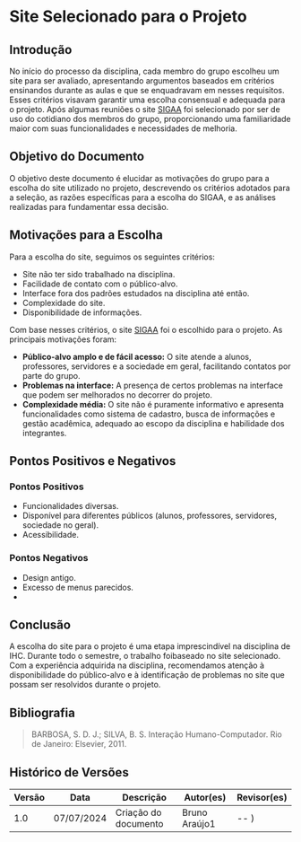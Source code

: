 # Site Selecionado para o Projeto

## Introdução
No início do processo da disciplina, cada membro do grupo escolheu um site para ser avaliado, apresentando argumentos baseados em critérios ensinandos durante as aulas
e que se enquadravam em nesses requisitos. Esses critérios visavam garantir uma escolha consensual e adequada para o projeto. Após algumas reuniões o site [SIGAA](https://sigaa.unb.br/) foi selecionado por ser de uso do cotidiano dos membros do grupo, proporcionando uma familiaridade maior com suas funcionalidades e necessidades de melhoria.

## Objetivo do Documento
O objetivo deste documento é elucidar as motivações do grupo para a escolha do site utilizado no projeto, descrevendo os critérios adotados para a seleção, as razões específicas para a escolha do SIGAA, e as análises realizadas para fundamentar essa decisão.

## Motivações para a Escolha

Para a escolha do site, seguimos os seguintes critérios:

* Site não ter sido trabalhado na disciplina.
* Facilidade de contato com o público-alvo.
* Interface fora dos padrões estudados na disciplina até então.
* Complexidade do site.
* Disponibilidade de informações.

Com base nesses critérios, o site [SIGAA](https://sigaa.unb.br/) foi o escolhido para o projeto. As principais motivações foram:

* **Público-alvo amplo e de fácil acesso:** O site atende a alunos, professores, servidores e a sociedade em geral, facilitando contatos por parte do grupo.
* **Problemas na interface:** A presença de certos problemas na interface que podem ser melhorados no decorrer do projeto.
* **Complexidade média:** O site não é puramente informativo e apresenta funcionalidades como sistema de cadastro, busca de informações e gestão acadêmica, adequado ao escopo da disciplina e habilidade dos integrantes.

## Pontos Positivos e Negativos

### Pontos Positivos
- Funcionalidades diversas.
- Disponível para diferentes públicos (alunos, professores, servidores, sociedade no geral).
- Acessibilidade.

### Pontos Negativos
- Design antigo.
- Excesso de menus parecidos.
- 

## Conclusão

A escolha do site para o projeto é uma etapa imprescindível na disciplina de IHC. Durante todo o semestre, o trabalho foibaseado no site selecionado. Com a experiência adquirida na disciplina, recomendamos atenção à disponibilidade do público-alvo e à identificação de problemas no site que possam ser resolvidos durante o projeto.

## Bibliografia

> BARBOSA, S. D. J.; SILVA, B. S. Interação Humano-Computador. Rio de Janeiro: Elsevier, 2011.

## Histórico de Versões

Versão  |   Data   | Descrição | Autor(es) | Revisor(es)
--------- | ------ | ------ | ---------- | ----------
 1.0 | 07/07/2024 | Criação do documento | Bruno Araújo1| -- )
 
